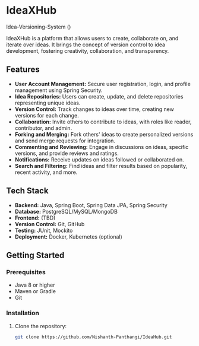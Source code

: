 # IdeaXHub
Idea-Versioning-System ()

IdeaXHub is a platform that allows users to create, collaborate on, and iterate over ideas. It brings the concept of version control to idea development, fostering creativity, collaboration, and transparency.

## Features

- **User Account Management:** Secure user registration, login, and profile management using Spring Security.
- **Idea Repositories:** Users can create, update, and delete repositories representing unique ideas.
- **Version Control:** Track changes to ideas over time, creating new versions for each change.
- **Collaboration:** Invite others to contribute to ideas, with roles like reader, contributor, and admin.
- **Forking and Merging:** Fork others' ideas to create personalized versions and send merge requests for integration.
- **Commenting and Reviewing:** Engage in discussions on ideas, specific versions, and provide reviews and ratings.
- **Notifications:** Receive updates on ideas followed or collaborated on.
- **Search and Filtering:** Find ideas and filter results based on popularity, recent activity, and more.

## Tech Stack

- **Backend:** Java, Spring Boot, Spring Data JPA, Spring Security
- **Database:** PostgreSQL/MySQL/MongoDB
- **Frontend:** (TBD)
- **Version Control:** Git, GitHub
- **Testing:** JUnit, Mockito
- **Deployment:** Docker, Kubernetes (optional)

## Getting Started

### Prerequisites

- Java 8 or higher
- Maven or Gradle
- Git

### Installation

1. Clone the repository:
   ```bash
   git clone https://github.com/Nishanth-Panthangi/IdeaHub.git

